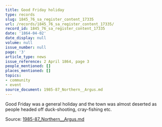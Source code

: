 ```yaml
---
title: Good Friday holiday
type: records
slug: 1845_76_sa_register_content_17335
url: /records/1845_76_sa_register_content_17335/
record_id: 1845_76_sa_register_content_17335
date: '1864-04-02'
date_display: null
volume: null
issue_number: null
page: '3'
article_type: news
issue_reference: 2 April 1864, page 3
people_mentioned: []
places_mentioned: []
topics:
- community
- event
source_document: 1985-87_Northern__Argus.md
---
```


Good Friday was a general holiday and the town was almost deserted as people headed off duck-shooting, cray-fishing etc.

Source: [1985-87_Northern__Argus.md](/downloads/markdown/1985-87_Northern__Argus.md)
